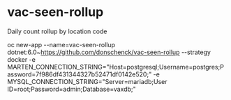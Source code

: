 # vac-seen-rollup
Daily count rollup by location code

 oc new-app --name=vac-seen-rollup dotnet:6.0~https://github.com/donschenck/vac-seen-rollup --strategy docker -e MARTEN_CONNECTION_STRING="Host=postgresql;Username=postgres;Password=7f986df431344327b52471df0142e520;" -e MYSQL_CONNECTION_STRING="Server=mariadb;User ID=root;Password=admin;Database=vaxdb;"
